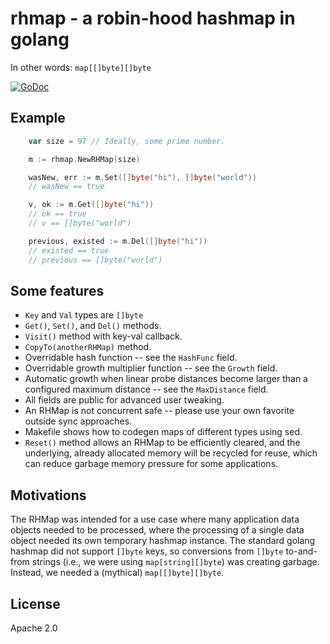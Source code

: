 # rhmap - a robin-hood hashmap in golang

In other words: `map[[]byte][]byte`

[![GoDoc](https://godoc.org/github.com/couchbase/rhmap?status.svg)](https://godoc.org/github.com/couchbase/rhmap)

## Example
```go
    var size = 97 // Ideally, some prime number.

    m := rhmap.NewRHMap(size)

    wasNew, err := m.Set([]byte("hi"), []byte("world"))
    // wasNew == true

    v, ok := m.Get([]byte("hi"))
    // ok == true
    // v == []byte("world")

    previous, existed := m.Del([]byte("hi"))
    // existed == true
    // previous == []byte("world")
```

## Some features

* `Key` and `Val` types are `[]byte`
* `Get()`, `Set()`, and `Del()` methods.
* `Visit()` method with key-val callback.
* `CopyTo(anotherRHMap)` method.
* Overridable hash function -- see the `HashFunc` field.
* Overridable growth multiplier function -- see the `Growth` field.
* Automatic growth when linear probe distances become larger than a
  configured maximum distance -- see the `MaxDistance` field.
* All fields are public for advanced user tweaking.
* An RHMap is not concurrent safe -- please use your own favorite
  outside sync approaches.
* Makefile shows how to codegen maps of different types using sed.
* `Reset()` method allows an RHMap to be efficiently cleared, and the
  underlying, already allocated memory will be recycled for reuse,
  which can reduce garbage memory pressure for some applications.

## Motivations

The RHMap was intended for a use case where many application data
objects needed to be processed, where the processing of a single data
object needed its own temporary hashmap instance.  The standard golang
hashmap did not support `[]byte` keys, so conversions from `[]byte`
to-and-from strings (i.e., we were using `map[string][]byte`) was
creating garbage.  Instead, we needed a (mythical)
`map[[]byte][]byte`.

## License

Apache 2.0
